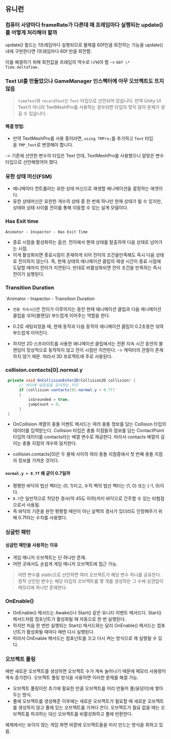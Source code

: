 
## 유니런

### 컴퓨터 사양마다 frameRate가 다른데 매 프레임마다 실행되는 update()를 어떻게 처리해야 할까

update() 필드는 1프레임마다 실행되므로 물체를 60f만큼 회전하는 기능을 update()내에 구현한다면 1프레임마다 60f 만큼 회전함.

이를 해결하기 위해 회전값을 프레임의 역수로 나눠야 함 -> `60f \* Time.deltaTime.`

### Text UI를 만들었으나 GameManager 인스펙터에 아무 오브젝트도 뜨지 않음

> `timeText`와 `recordText`는 `Text` 타입으로 선언되어 있습니다. 만약 Unity UI Text가 아니라 TextMeshPro를 사용하는 경우라면 타입이 맞지 않아 문제가 생길 수 있습니다.

#### 해결 방법:

- 만약 TextMeshPro를 사용 중이라면, `using TMPro;`를 추가하고 `Text` 타입을 `TMP_Text`로 변경해야 합니다.

-> 기존에 선언한 변수의 타입은 Text 인데, TextMeshPro를 사용했으니 알맞은 변수 타입으로 선언해줬어야 했다. 

### 유한 상태 머신(FSM)

- 애니메이터 컨트롤러는 유한 상태 머신으로 재생할 애니메이션을 결정하는 에셋이다.
- 유한 상태머신은 유한한 개수의 상태 중 한 번에 하나만 현재 상태가 될 수 있지만, 상태와 상태 사이를 전이를 통해 이동할 수 있는 설계 모델이다.

### Has Exit time

`Animator - Inspector - Has Exit Time`

- 종료 시점을 활성화하는 옵션. 전이에서 핸재 상태를 탈출하여 다음 상태로 넘어가는 시점. 
- 이게 활성화되면 종료시점이 존재하게 되어 전이의 조건을만족해도 즉시 다음 상태로 전이하지 않는다. 즉, 현재 상태의 애니메이션 클립의 재생 시간이 종료 시점에 도달할 때까지 전이가 지연된다. 반대로 비활성화되면 전이 조건을 만족하는 즉시 전이가 실행된다.

### Transition Duration

`Animator - Inspector - Transition Duration

- `전환 지속시간`은 전이가 이루어지는 동안 현재 애니메이션 클립과 다음 애니메이션 클립을 섞어(블랜딩) 부드럽게 이어주는 역할을 한다.

- 0.2로 세팅되었을 때, 현재 동작과 다음 동작의 애니메이션 클립이 0.2초동안 섞여 부드럽게 이어진다.

- 하지만 2D 스프라이트를 사용한 애니메이션 클립에서는 전환 지속 시간 동안의 블렌딩이 정상적으로 동작하지 않고 전이 시점만 지연된다. -> 캐릭터의 관절이 존재하지 않기 때문. 따라서 3D 프로젝트에 주로 사용된다.

### collision.contacts[0].normal.y

~~~ cs
 private void OnCollisionEnter2D(Collision2D collision) {
      // 바닥에 닿았음을 감지하는 처리
      if (collision.contacts[0].normal.y > 0.7f)
      {
          isGrounded = true;
          jumpCount = 0;
      }
 }
~~~
- OnCollision 계열의 충돌 이벤트 메서드는 여러 충돌 정보를 담는 Collision 타입의 데이터를 입력받는다. Collision 타입은 충돌 지점들의 점보를 담는 ContactPoint 타입의 데이터를 contacts라는 배열 변수로 제공한다. 따라서 contacts 배열의 길이는 충돌 지점의 개수와 일치한다.

- collision.contacts[0]은 두 물체 사이의 여러 충돌 지점중에서 첫 번째 충돌 지점의 정보를 가져온 것이다.

#### **`normal.y > 0.7f`** 왜 굳이 0.7일까

- 평평한 바닥의 법선 벡터는 (0, 1)이고, 수직 벽의 법선 벡터는 (1, 0) 또는 (-1, 0)이다.
- `0.7`은 일반적으로 적당한 경사(약 45도 이하)까지 바닥으로 간주할 수 있는 타협점으로서 사용됨. 
- 즉 바닥의 기준을 완전 평평할 때만이 아닌 살짝의 경사가 있더라도 인정해주기 위해 0.7f라는 수치를 사용했다. 

### 싱글턴 패턴

#### 싱글턴 패턴을 사용하는 이유

- 게임 매니저 오브젝트는 단 하나만 존재.
- 어떤 곳에서도 손쉽게 게임 매니저 오브젝트에 접근 가능.

> 어떤 변수를 static으로 선언하면 여러 오브젝트가 해당 변수 하나를 공유한다. 정적 선언된 변수는 해당 타입의 오브젝트를 몇 개를 생성하든 그 수에 상관없이 메모리에 하나만 존재한다. 


### OnEnable()

- OnEnable() 메서드는 Awake()나 Start() 같은 유니티 이벤트 메서드다. Start() 메서드처럼 컴포넌트가 활성화될 때 자동으로 한 번 실행된다. 
- 하지만 처음 한 번만 실행되는 Start() 메서드와는 달리 OnEnable() 메서드는 컴포넌트가 활성화될 때마다 매번 다시 실행된다. 
- 따라서 OnEnable 메서드는 컴포넌트를 끄고 다시 켜는 방식으로 재 실행될 수 있다.

### 오브젝트 풀링

매번 새로운 오브젝트를 생성하면 오브젝트 수가 계속 늘어나기 때문에 메모리 사용량이 계속 증가한다. 
오브젝트 풀링 방식을 사용하면 이러한 문제를 해결 가능.

- 오브젝트 풀링이란 초기에 필요한 만큼 오브젝트를 미리 만들어 풀(웅덩이)에 쌓아두는 방식.
- 풀에 오브젝트를 생성해준 이후에는 새로운 오브젝트가 필요할 때 새로운 오브젝트를 생성하지 않고 풀에 있는 오브젝트를 가져다 쓴다. 오브젝트가 필요 없을 때는 오브젝트를 파괴하는 대신 오브젝트를 비활성화하고 풀에 반환한다.

예제에서는 보이지 않는 게임 화면 바깥에 오브젝트들을 미리 만드는 방식을 취하고 있음.


